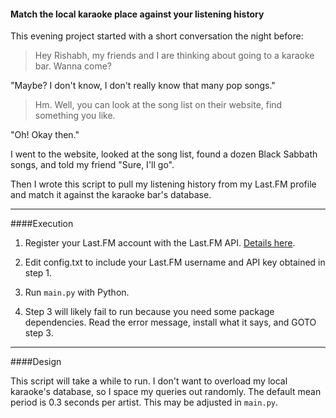 #### Match the local karaoke place against your listening history

This evening project started with a short conversation the night before:

> Hey Rishabh, my friends and I are thinking about going to a karaoke bar. Wanna come?

"Maybe? I don't know, I don't really know that many pop songs."

> Hm. Well, you can look at the song list on their website, find something you like.

"Oh! Okay then."


I went to the website, looked at the song list, found a dozen Black Sabbath songs, and told my friend "Sure, I'll go".

Then I wrote this script to pull my listening history from my Last.FM profile and match it against the karaoke bar's database.

---

####Execution
1. Register your Last.FM account with the Last.FM API. [Details here](https://www.last.fm/api#getting-started).

2. Edit config.txt to include your Last.FM username and API key obtained in step 1.

3. Run `main.py` with Python.

4. Step 3 will likely fail to run because you need some package dependencies. Read the error message, install what it says, and GOTO step 3. 

----

####Design

This script will take a while to run. I don't want to overload my local karaoke's database, so I space my queries out randomly.
The default mean period is 0.3 seconds per artist. This may be adjusted in `main.py`.